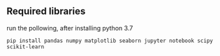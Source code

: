 

## Required libraries
run the pollowing, after installing python 3.7

```
pip install pandas numpy matplotlib seaborn jupyter notebook scipy scikit-learn
```

